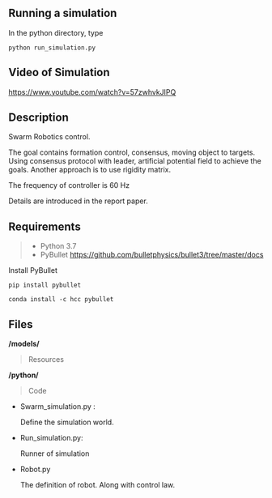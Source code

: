## Running a simulation

In the python directory, type 
``` 
python run_simulation.py 
```

## Video of Simulation
https://www.youtube.com/watch?v=57zwhvkJIPQ

## Description
Swarm Robotics control.

The goal contains formation control, consensus, moving object to targets. Using consensus protocol with leader, artificial potential field to achieve the goals. Another approach is to use rigidity matrix.

The frequency of controller is 60 Hz 

Details are introduced in the report paper.

## Requirements

>* Python 3.7
>* PyBullet https://github.com/bulletphysics/bullet3/tree/master/docs



Install PyBullet

```
pip install pybullet
```

```
conda install -c hcc pybullet
```

## Files

**/models/**

> Resources

**/python/**

> Code

* Swarm_simulation.py :

  Define the simulation world.

* Run_simulation.py:

  Runner of simulation

* Robot.py

  The definition of robot. Along with control law.